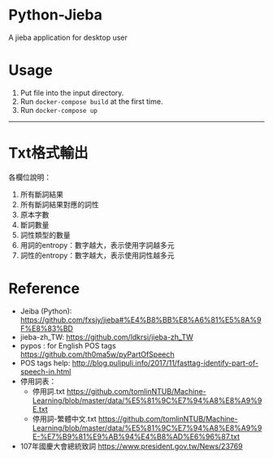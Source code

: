 # Python-Jieba
A jieba application for desktop user

# Usage

1. Put file into the input directory.
2. Run `docker-compose build` at the first time.
3. Run `docker-compose up`

----

# Txt格式輸出

各欄位說明：
1. 所有斷詞結果
2. 所有斷詞結果對應的詞性
3. 原本字數
4. 斷詞數量
5. 詞性類型的數量
6. 用詞的entropy：數字越大，表示使用字詞越多元
7. 詞性的entropy：數字越大，表示使用詞性越多元

# Reference
- Jeiba (Python): https://github.com/fxsjy/jieba#%E4%B8%BB%E8%A6%81%E5%8A%9F%E8%83%BD
- jieba-zh_TW: https://github.com/ldkrsi/jieba-zh_TW
- pypos : for English POS tags https://github.com/th0ma5w/pyPartOfSpeech
- POS tags help: http://blog.pulipuli.info/2017/11/fasttag-identify-part-of-speech-in.html
- 停用詞表：
  - 停用詞.txt https://github.com/tomlinNTUB/Machine-Learning/blob/master/data/%E5%81%9C%E7%94%A8%E8%A9%9E.txt
  - 停用詞-繁體中文.txt https://github.com/tomlinNTUB/Machine-Learning/blob/master/data/%E5%81%9C%E7%94%A8%E8%A9%9E-%E7%B9%81%E9%AB%94%E4%B8%AD%E6%96%87.txt
- 107年國慶大會總統致詞 https://www.president.gov.tw/News/23769